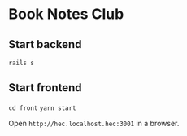 # Book Notes Club

## Start backend
`rails s`

## Start frontend
`cd front`
`yarn start`

Open `http://hec.localhost.hec:3001` in a browser.
